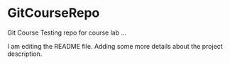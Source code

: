 # GitCourseRepo
Git Course Testing repo for course lab ...

I am editing the README file. Adding some more details about the project description.
